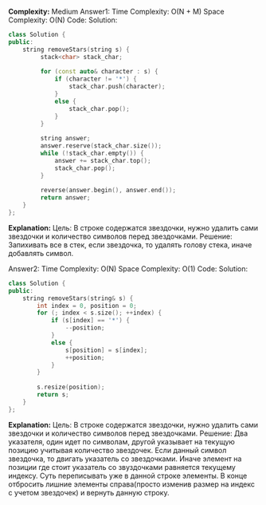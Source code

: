 **Complexity:** Medium
Answer1:
	Time Complexity: O(N + M)
	Space Complexity: O(N)
Code:
Solution:
```cpp
class Solution {
public:
	string removeStars(string s) {
		 stack<char> stack_char;
	
		 for (const auto& character : s) {
			 if (character != '*') {
				 stack_char.push(character);
			 }
			 else {
				 stack_char.pop();
			 }
		 }
	
		 string answer;
		 answer.reserve(stack_char.size());
		 while (!stack_char.empty()) {
			 answer += stack_char.top();
			 stack_char.pop();
		 }
	
		 reverse(answer.begin(), answer.end());
		 return answer;
	}
};
```
**Explanation:**
	Цель: В строке содержатся звездочки, нужно удалить сами звездочки и количество символов перед звездочками.
	Решение: Запихивать все в стек, если звездочка, то удалять голову стека, иначе добавлять символ.

Answer2:
	Time Complexity: O(N)
	Space Complexity: O(1)
Code:
Solution:
```cpp
class Solution {
public:
    string removeStars(string& s) {
        int index = 0, position = 0;
        for (; index < s.size(); ++index) {
            if (s[index] == '*') {
                --position;
            }
            else {
                s[position] = s[index];
                ++position;
            }
        }
  
        s.resize(position);
        return s;
    }
};
```
**Explanation:**
	Цель: В строке содержатся звездочки, нужно удалить сами звездочки и количество символов перед звездочками.
	Решение: Два указателя, один идет по символам, другой указывает на текущую позицию учитывая количество звездочек.
	Если данный символ звездочка, то двигать указатель со звездочками.
	Иначе элемент на позиции где стоит указатель со звуздочками равняется текущему индексу.
	Суть переписывать уже в данной строке элементы.
	В конце отбросить лишние элементы справа(просто изменив размер на индекс с учетом звездочек) и вернуть данную строку.